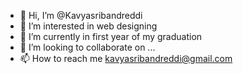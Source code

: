 - 👋 Hi, I’m @Kavyasribandreddi
- 👀 I’m interested in web designing 
- 🌱 I’m currently in first year of my graduation 
- 💞️ I’m looking to collaborate on ...
- 📫 How to reach me kavyasribandreddi@gmail.com 

<!---
Kavyasribandreddi/Kavyasribandreddi is a ✨ special ✨ repository because its `README.md` (this file) appears on your GitHub profile.
You can click the Preview link to take a look at your changes.
--->
